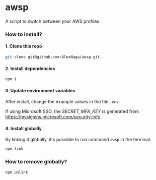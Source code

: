 # awsp

A script to switch between your AWS profiles.

### How to install?

#### 1. Clone this repo

```sh
git clone git@github.com:AlexNaga/awsp.git.
```

#### 2. Install dependencies

```sh
npm i
```

#### 3. Update environment variables

After install, change the example values in the file `.env`

If using Microsoft SSO, the _SECRET_MFA_KEY_ is generated from https://mysignins.microsoft.com/security-info

#### 4. Install globally

By linking it globally, it's possible to run command `awsp` in the terminal.

```sh
npm link
```

### How to remove globally?

```sh
npm unlink
```
